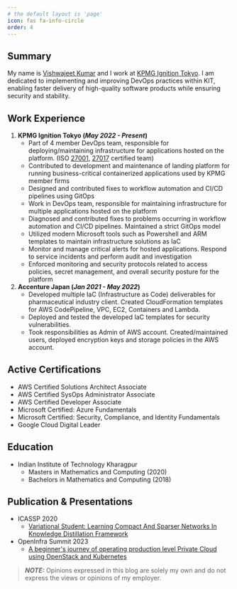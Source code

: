 ```yaml
---
# the default layout is 'page'
icon: fas fa-info-circle
order: 4
---
```

## Summary
My name is [Vishwajeet Kumar](https://www.linkedin.com/in/vishwajeetk1160/) and I work at [KPMG Ignition Tokyo](https://kpmg.com/jp/en/home/about/kit.html). I am dedicated to implementing and improving DevOps practices within KIT, enabling faster delivery of high-quality software products while ensuring security and stability.

## Work Experience
1. __KPMG Ignition Tokyo (*May 2022 - Present*)__
    * Part of 4 member DevOps team, responsible for deploying/maintaining infrastructure for applications hosted on the platform. (ISO [27001](https://en.wikipedia.org/wiki/ISO/IEC_27001), [27017](https://en.wikipedia.org/wiki/ISO/IEC_27017) certified team)
    * Contributed to development and maintenance of landing platform for running business-critical containerized applications used by KPMG member firms
    * Designed and contributed fixes to workflow automation and CI/CD pipelines using GitOps
    * Work in DevOps team, responsible for maintaining infrastructure for multiple applications hosted on the platform
    * Diagnosed and contributed fixes to problems occurring in workflow automation and CI/CD pipelines. Maintained a strict GitOps model
    * Utilized modern Microsoft tools such as Powershell and ARM templates to maintain infrastructure solutions as IaC
    * Monitor and manage critical alerts for hosted applications. Respond to service incidents and perform audit and investigation
    * Enforced monitoring and security protocols related to access policies, secret management, and overall security posture for the platform
2. __Accenture Japan (*Jan 2021 - May 2022*)__
    * Developed multiple IaC (Infrastructure as Code) deliverables for pharmaceutical industry client. Created CloudFormation templates for AWS CodePipeline, VPC, EC2, Containers and Lambda.
    * Deployed and tested the developed IaC templates for security vulnerabilities.
    * Took responsibilities as Admin of AWS account. Created/maintained users, deployed encryption keys and storage policies in the AWS account.

## Active Certifications
* AWS Certified Solutions Architect Associate
* AWS Certified SysOps Administrator Associate
* AWS Certified Developer Associate
* Microsoft Certified: Azure Fundamentals
* Microsoft Certified: Security, Compliance, and Identity Fundamentals
* Google Cloud Digital Leader

## Education
* Indian Institute of Technology Kharagpur
    * Masters in Mathematics and Computing (2020)
    * Bachelors in Mathematics and Computing (2018)

## Publication & Presentations
* ICASSP 2020
    * [Variational Student: Learning Compact And Sparser Networks In Knowledge Distillation Framework](https://cmsworkshops.com/ICASSP2020/Papers/ViewPaper.asp?PaperNum=4759)
* OpenInfra Summit 2023
    * [A beginner's journey of operating production level Private Cloud using OpenStack and Kubernetes](https://www.youtube.com/watch?v=GyEYRv7sxuY&t=1s)

> **_NOTE:_**  Opinions expressed in this blog are solely my own and do not express the views or opinions of my employer.
